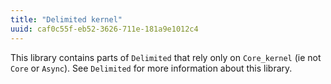 ```yaml
---
title: "Delimited kernel"
uuid: caf0c55f-eb52-3626-711e-181a9e1012c4
---
```

This library contains parts of `Delimited` that rely only on `Core_kernel` (ie not `Core` or `Async`).
See `Delimited` for more information about this library.
